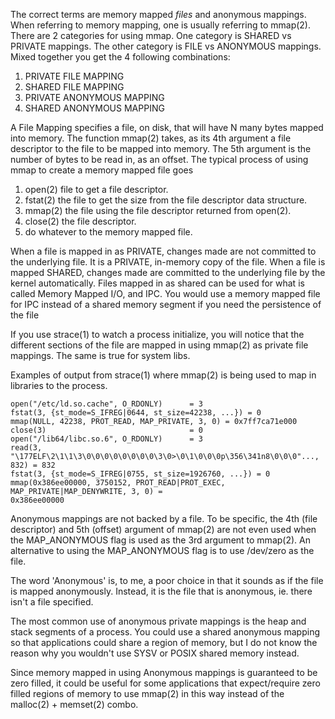 The correct terms are memory mapped _files_ and anonymous mappings. When referring to 
memory mapping, one is usually referring to mmap(2). There are 2 categories for using 
mmap. One category is SHARED vs PRIVATE mappings. The other category is FILE vs ANONYMOUS 
mappings. Mixed together you get the 4 following combinations:

1. PRIVATE FILE MAPPING
2. SHARED FILE MAPPING
3. PRIVATE ANONYMOUS MAPPING
4. SHARED ANONYMOUS MAPPING

A File Mapping specifies a file, on disk, that will have N many bytes mapped into memory. 
The function mmap(2) takes, as its 4th argument a file descriptor to the file to be 
mapped into memory. The 5th argument is the number of bytes to be read in, as an offset. 
The typical process of using mmap to create a memory mapped file goes

1. open(2) file to get a file descriptor.
2. fstat(2) the file to get the size from the file descriptor data structure.
3. mmap(2) the file using the file descriptor returned from open(2).
4. close(2) the file descriptor.
5. do whatever to the memory mapped file.

When a file is mapped in as PRIVATE, changes made are not committed to the underlying 
file. It is a PRIVATE, in-memory copy of the file. When a file is mapped SHARED, changes 
made are committed to the underlying file by the kernel automatically. Files mapped in as 
shared can be used for what is called Memory Mapped I/O, and IPC. You would use a memory 
mapped file for IPC instead of a shared memory segment if you need the persistence of the 
file

If you use strace(1) to watch a process initialize, you will notice that the different 
sections of the file are mapped in using mmap(2) as private file mappings. The same is 
true for system libs.

Examples of output from strace(1) where mmap(2) is being used to map in libraries to the 
process.
```
open("/etc/ld.so.cache", O_RDONLY)      = 3
fstat(3, {st_mode=S_IFREG|0644, st_size=42238, ...}) = 0
mmap(NULL, 42238, PROT_READ, MAP_PRIVATE, 3, 0) = 0x7ff7ca71e000
close(3)                                = 0
open("/lib64/libc.so.6", O_RDONLY)      = 3
read(3, "\177ELF\2\1\1\3\0\0\0\0\0\0\0\0\3\0>\0\1\0\0\0p\356\341n8\0\0\0"..., 832) = 832
fstat(3, {st_mode=S_IFREG|0755, st_size=1926760, ...}) = 0
mmap(0x386ee00000, 3750152, PROT_READ|PROT_EXEC, MAP_PRIVATE|MAP_DENYWRITE, 3, 0) = 
0x386ee00000
```

Anonymous mappings are not backed by a file. To be specific, the 4th (file descriptor) 
and 5th (offset) argument of mmap(2) are not even used when the MAP_ANONYMOUS flag is 
used as the 3rd argument to mmap(2). An alternative to using the MAP_ANONYMOUS flag is to 
use /dev/zero as the file.

The word 'Anonymous' is, to me, a poor choice in that it sounds as if the file is mapped 
anonymously. Instead, it is the file that is anonymous, ie. there isn't a file specified.

The most common use of anonymous private mappings is the heap and stack segments of a 
process. You could use a shared anonymous mapping so that applications could share a 
region of memory, but I do not know the reason why you wouldn't use SYSV or POSIX shared 
memory instead.

Since memory mapped in using Anonymous mappings is guaranteed to be zero filled, it could 
be useful for some applications that expect/require zero filled regions of memory to use 
mmap(2) in this way instead of the malloc(2) + memset(2) combo.